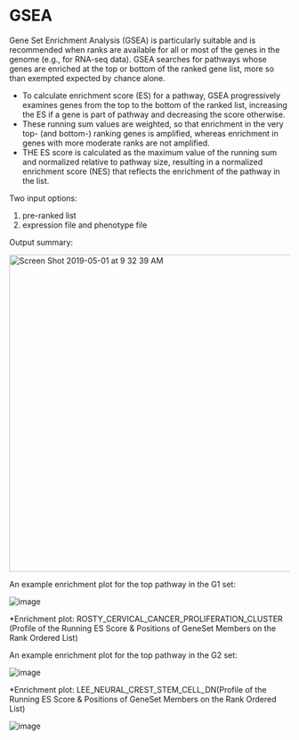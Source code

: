 # GSEA

Gene Set Enrichment Analysis (GSEA) is particularly suitable and is recommended when ranks are available for all or most of the genes in the genome (e.g., for RNA-seq data). GSEA searches for pathways whose genes are enriched at the top or bottom of the ranked gene list, more so than exempted expected by chance alone. 

* To calculate enrichment score (ES) for a pathway, GSEA progressively examines genes from the top to the bottom of the ranked list, increasing the ES if a gene is part of pathway and decreasing the score otherwise. 
* These running sum values are weighted, so that enrichment in the very top- (and bottom-) ranking genes is amplified, whereas enrichment in genes with more moderate ranks are not amplified.
* THE ES score is calculated as the maximum value of the running sum and normalized relative to pathway size, resulting in a normalized enrichment score (NES) that reflects the enrichment of the pathway in the list. 


Two input options:
1. pre-ranked list
2. expression file and phenotype file

Output summary:

<img width="568" alt="Screen Shot 2019-05-01 at 9 32 39 AM" src="https://user-images.githubusercontent.com/19800554/57028494-16c96380-6bf4-11e9-8523-b79c607651f4.png">



An example enrichment plot for the top pathway in the G1 set:

![image](https://user-images.githubusercontent.com/19800554/57028992-69574f80-6bf5-11e9-9081-a944ed6ca0d5.png)

*Enrichment plot: ROSTY_CERVICAL_CANCER_PROLIFERATION_CLUSTER (Profile of the Running ES Score & Positions of GeneSet Members on the Rank Ordered List)

An example enrichment plot for the top pathway in the G2 set:

![image](https://user-images.githubusercontent.com/19800554/57029100-a28fbf80-6bf5-11e9-9a72-85c93ad67b27.png)

*Enrichment plot: LEE_NEURAL_CREST_STEM_CELL_DN(Profile of the Running ES Score & Positions of GeneSet Members on the Rank Ordered List)

![image](https://user-images.githubusercontent.com/19800554/57028930-3614c080-6bf5-11e9-9fca-61aa90ba26d4.png)

